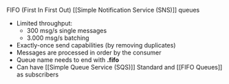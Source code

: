 FIFO (First In First Out) [[Simple Notification Service (SNS)]] queues 
- Limited throughput: 
	- 300 msg/s single messages
	- 3.000 msg/s batching
- Exactly-once send capabilities (by removing duplicates)
- Messages are processed in order by the consumer
- Queue name needs to end with __.fifo__
- Can have [[Simple Queue Service (SQS)]] Standard and [[FIFO Queues]] as subscribers
